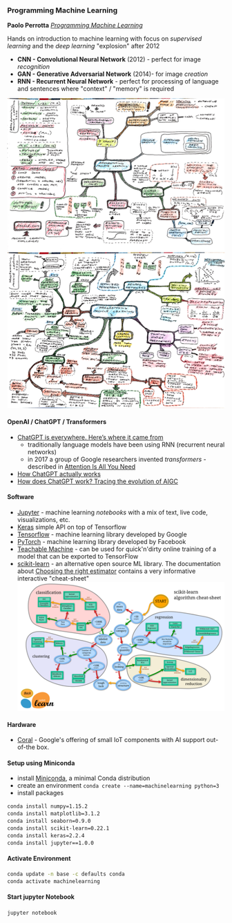 ### Programming Machine Learning

**Paolo Perrotta** [*Programming Machine Learning*](https://pragprog.com/titles/pplearn/programming-machine-learning/)

Hands on introduction to machine learning with focus on *supervised learning* and the *deep learning* "explosion" after 2012

* **CNN - Convolutional Neural Network** (2012) - perfect for image *recognition*
* **GAN - Generative Adversarial Network** (2014)- for image *creation*
* **RNN - Recurrent Neural Network** - perfect for processing of language and sentences where "context" / "memory" is required

[![Programming Machine Learning - 1](machine-learning-2020_1.jpg "Programming Machine Learning - 1")](machine-learning-2020_1.jpg)
[![Programming Machine Learning - 2](machine-learning-2020_2.jpg "Programming Machine Learning - 2")](machine-learning-2020_2.jpg)

#### OpenAI / ChatGPT / Transformers

* [ChatGPT is everywhere. Here’s where it came from](https://www.technologyreview.com/2023/02/08/1068068/chatgpt-is-everywhere-heres-where-it-came-from/?truid=c391fa75ffdab20bb629e835d3d227ce&mc_cid=7c70f2d30e)
  * traditionally language models have been using RNN (recurrent neural networks)
  * in 2017 a group of Google researchers invented *transformers* - described in [Attention Is All You Need](https://papers.nips.cc/paper/2017/file/3f5ee243547dee91fbd053c1c4a845aa-Paper.pdf)
* [How ChatGPT actually works](https://www.assemblyai.com/blog/how-chatgpt-actually-works/)
* [How does ChatGPT work? Tracing the evolution of AIGC](https://www.dtonomy.com/how-does-chatgpt-work/)

#### Software

* [Jupyter](https://jupyter.org/) - machine learning *notebooks* with a mix of text, live code, visualizations, etc.
* [Keras](https://keras.io/) simple API on top of Tensorflow
* [Tensorflow](https://www.tensorflow.org/) - machine learning library  developed by Google
* [PyTorch](https://pytorch.org/) - machine learning library  developed by Facebook
* [Teachable Machine](https://teachablemachine.withgoogle.com/) - can be used for quick'n'dirty online training of a model that can be exported to TensorFlow
* [scikit-learn](https://scikit-learn.org) - an alternative open source ML library. The documentation about [Choosing the right estimator](https://scikit-learn.org/stable/tutorial/machine_learning_map/index.html) contains a very informative interactive "cheat-sheet"
[![scikit-learn - cheat-sheet](scikit-learn.png "scikit-learn - cheat-sheet")](scikit-learn.png)

#### Hardware

* [Coral](https://www.coral.ai/) - Google's offering of small IoT components with AI support out-of-the box.

#### Setup using Miniconda

* install [Miniconda](https://docs.conda.io/en/latest/miniconda.html), a minimal Conda distribution
* create an environment `conda create --name=machinelearning python=3`
* install packages
```bash
conda install numpy=1.15.2
conda install matplotlib=3.1.2
conda install seaborn=0.9.0
conda install scikit-learn=0.22.1
conda install keras=2.2.4
conda install jupyter==1.0.0
```

#### Activate Environment

```bash
conda update -n base -c defaults conda
conda activate machinelearning
```

#### Start jupyter Notebook

`jupyter notebook`

